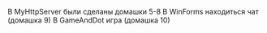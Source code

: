 В MyHttpServer были сделаны домашки 5-8
В WinForms находиться чат (домашка 9)
В GameAndDot игра (домашка 10)
